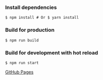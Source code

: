 ### Install dependencies
```
$ npm install # Or $ yarn install
```

### Build for production
```
$ npm run build
```

### Build for development with hot reload
```
$ npm run start
```


[GitHub Pages]( https://aleksandrtkach.github.io/SquaresReact/)
